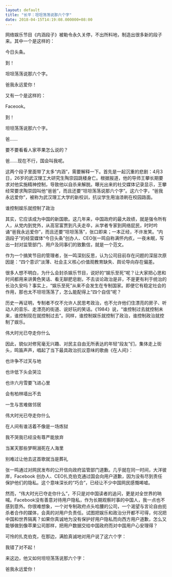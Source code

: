 ```yaml
---
layout: default
title: "长平：坦坦荡荡说那六个字"
date: 2018-04-15T14:19:08.000000+08:00
---
```


网络娱乐节目《内涵段子》被勒令永久关停，不出所料地，制造出很多新的段子来。其中一个是这样的：

今日头条。


到！


坦坦荡荡说那六个字。


爸我永远爱你！

又有一个是这样的：

Faceook。


到！


坦坦荡荡说那六个字。


爸……


要不要看看人家苹果怎么说的？


爸……现在不行，国会叫我呢。

这两个段子里面带了太多“内涵”，需要解释一下。首先是一起沉重的悲剧：4月3日，26岁的武汉理工大研究生陶崇园跳楼身亡。根据报道，他的导师王攀长期要求对他实施精神控制，导致他以自杀来解脱。曝光出来的社交媒体记录显示，王攀经常要求陶崇园叫他“爸爸”，而且还要“坦坦荡荡说那六个字”。这六个字，“爸我永远爱你”，被称为武汉理工大学的新校训，抗议学生用油漆刷在校园路面。

谁控制娱乐就控制了政治

其实，它应该成为中国的新国歌。这几年来，中国政府的最大政绩，就是强令所有人，从党内到党外，从高官富贾到凡夫走卒，从学者专家到网络屁民，时时吟诵“爸我永远爱你”，而且还要“坦坦荡荡”，张口即来；一本正经，不许发笑。“内涵段子”的经营媒体“今日头条”创办人、CEO张一鸣自称满怀内疚，一夜未眠，写出一封对监管部门、用户及同事们的致歉信，就是一个范文。

作为一个搞笑节目的管理者，张一鸣深刻反思，认为公司目前存在问题的深层次原因是：“四个意识”淡薄、社会主义核心价值观教育缺失、舆论导向存在偏差。

很多人想不明白，为什么会封杀娱乐节目，说好的“娱乐至死”呢？让大家把心思和时间都用来讲黄色笑话、看无聊肥皂剧，不去谈论政治是非，不是更有利于统治的长治久安吗？事实上，“娱乐至死”从来不会发生在专制国家。即便它有稳定社会的作用，那也太不坦坦荡荡了，怎么能配得上“四个自信”呢？

历史一再证明，专制者不仅不允许人民思考政治，也不允许他们住漂亮的房子、听动人的音乐、走漂亮的街道、说好玩的笑话。《1984》说，“谁控制过去就控制未来，谁控制现在就控制过去”。同样，谁控制娱乐就控制了政治，谁控制政治就控制了娱乐。

伟大时光已夺走你什么

因此，貌似对修宪毫无兴趣、对民主自由无所表达的年轻“段友”们，集体走上街头，鸣笛声声，唱起了当下最具政治抗议意味的歌曲《在人间》：

也许争不过天与地


也许低下头会哭泣


也许六月雪要飞进心里


会有柏林墙出不去


一生与苦难做邻居


伟大时光已夺走你什么


在人间有谁活着不像是一场炼狱


我不哭我已经没有尊严能放弃


当某天那些梦啊溺死在人海里


别难过让他去这首歌就当是葬礼

张一鸣通过对网民发布的公开信向政府监管部门道歉。几乎就在同一时间，大洋彼岸，Facebook 创办人、CEO扎克伯克通过国会向用户道歉，因为没有尽到责任保护他们的隐私。这个意味深长的“巧合”，已经让不少中国网民感慨唏嘘。

然而，“伟大时光已夺走你什么”，不只是对中国读者的追问，更是对全世界的呐喊。Facebook没有善意对待用户隐私，作为长期观察时事的中国人，我一点也不感到意外。你很难想象，一个对专制政府点头哈腰的公司，一个渴望与言论自由扼杀者合作的媒体，会真的对用户负责任。试图把娱乐和政治分开都不可得，何况把中国和世界隔离？如果你真诚地为没有保护好用户隐私而向西方用户道歉，怎么又能够做到像苹果公司那样，把用户数据交给中国政府而对中国用户心安理得？

可怜的扎克伯克，在那边，满脸真诚地对用户说了这六个字：

我错了对不起！

来这边，他又如何坦坦荡荡说那六个字：

爸我永远爱你！

